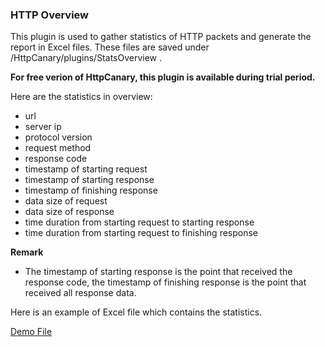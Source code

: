 ### HTTP Overview

This plugin is used to gather statistics of HTTP packets and generate the report in Excel files. These files are saved under /HttpCanary/plugins/StatsOverview .

**For free verion of HttpCanary, this plugin is available during trial period.**

Here are the statistics in overview:
- url
- server ip
- protocol version
- request method
- response code
- timestamp of starting request
- timestamp of starting response
- timestamp of finishing response
- data size of request
- data size of response
- time duration from starting request to starting response
- time duration from starting request to finishing response

**Remark**
- The timestamp of starting response is the point that received the response code, the timestamp of finishing response is the point that received all response data.

Here is an example of Excel file which contains the statistics.

[Demo File](https://raw.githubusercontent.com/MegatronKing/HttpCanary/master/plugins/HttpOverview/http-overview.xls)